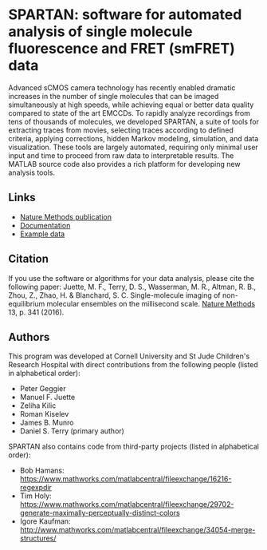 # SPARTAN: software for automated analysis of single molecule fluorescence and FRET (smFRET) data

Advanced sCMOS camera technology has recently enabled dramatic increases in the number of single molecules that can be imaged simultaneously at high speeds, while achieving equal or better data quality compared to state of the art EMCCDs. To rapidly analyze recordings from tens of thousands of molecules, we developed SPARTAN, a suite of tools for extracting traces from movies, selecting traces according to defined criteria, applying corrections, hidden Markov modeling, simulation, and data visualization. These tools are largely automated, requiring only minimal user input and time to proceed from raw data to interpretable results. The MATLAB source code also provides a rich platform for developing new analysis tools.

## Links
- <a href="http://dx.doi.org/10.1038/nmeth.3769">Nature Methods publication</a>
- <a href="https://github.com/stjude-smc/SPARTAN/blob/testing/SPARTAN%20Documentation.pdf">Documentation</a>
- <a href="https://www.dropbox.com/sh/xodp57ul10178wv/AADj_9zRkDEWdb43IZeNBkQNa?dl=0">Example data</a>

## Citation
If you use the software or algorithms for your data analysis, please cite the following paper:
Juette, M. F., Terry, D. S., Wasserman, M. R., Altman, R. B., Zhou, Z., Zhao, H. & Blanchard, S. C. Single-molecule imaging of non-equilibrium molecular ensembles on the millisecond scale. <a href="https://doi.org/10.1038/nmeth.3769">Nature Methods</a> 13, p. 341 (2016).

## Authors
This program was developed at Cornell University and St Jude Children's Research Hospital with direct contributions from the following people (listed in alphabetical order):
- Peter Geggier
- Manuel F. Juette
- Zeliha Kilic
- Roman Kiselev
- James B. Munro
- Daniel S. Terry (primary author)

SPARTAN also contains code from third-party projects (listed in alphabetical order):
- Bob Hamans: https://www.mathworks.com/matlabcentral/fileexchange/16216-regexpdir
- Tim Holy: https://www.mathworks.com/matlabcentral/fileexchange/29702-generate-maximally-perceptually-distinct-colors
- Igore Kaufman: http://www.mathworks.com/matlabcentral/fileexchange/34054-merge-structures/

